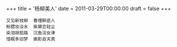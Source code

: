 +++
title = '杨柳美人'
date = 2011-03-29T00:00:00
draft = false
+++

```text
又见新枝柳  春埋醉底人
粉腮妆淡水  紫黛恋轻尘
染泪胡笳路  沉鱼浣女津
惜眠多旧梦  画影自天真
```
